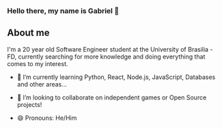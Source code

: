 ### Hello there, my name is Gabriel 👋

## About me

I'm a 20 year old Software Engineer student at the University of Brasilia - FD, currently searching for more knowledge and doing everything that comes to my interest.

- 🌱 I’m currently learning Python, React, Node.js, JavaScript, Databases and other areas...
- 👯 I’m looking to collaborate on independent games or Open Source projects!
 
- 😄 Pronouns: He/Him
